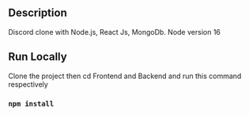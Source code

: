 ## Description

Discord clone with Node.js, React Js, MongoDb.
Node version 16

## Run Locally

Clone the project then cd Frontend and Backend and run this command respectively

### `npm install`

